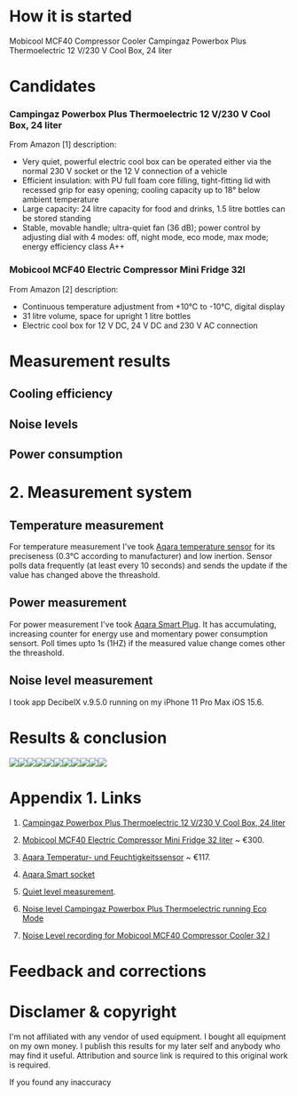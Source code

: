 # How it is started



Mobicool MCF40 Compressor Cooler
Campingaz Powerbox Plus Thermoelectric 12 V/230 V Cool Box, 24 liter


# Candidates

### Campingaz Powerbox Plus Thermoelectric 12 V/230 V Cool Box, 24 liter

From Amazon [1] description:

- Very quiet, powerful electric cool box can be operated either via the normal 230 V socket or the 12 V connection of a vehicle
- Efficient insulation: with PU full foam core filling, tight-fitting lid with recessed grip for easy opening; cooling capacity up to 18° below ambient temperature
- Large capacity: 24 litre capacity for food and drinks, 1.5 litre bottles can be stored standing
- Stable, movable handle; ultra-quiet fan (36 dB); power control by adjusting dial with 4 modes: off, night mode, eco mode, max mode; energy efficiency class A++


### Mobicool MCF40 Electric Compressor Mini Fridge 32l

From Amazon [2] description:

- Continuous temperature adjustment from +10°C to -10°C, digital display
- 31 litre volume, space for upright 1 litre bottles
- Electric cool box for 12 V DC, 24 V DC and 230 V AC connection


# Measurement results

## Cooling efficiency

## Noise levels

## Power consumption




# 2. Measurement system

## Temperature measurement

For temperature measurement I've took [Aqara temperature sensor](https://www.aqara.com/us/temperature_humidity_sensor.html) for its preciseness (0.3°C according to manufacturer) and low inertion. Sensor polls data frequently (at least every 10 seconds) and sends the update if the value has changed above the threashold.

## Power measurement

For power measurement I've took [Aqara Smart Plug](https://www.aqara.com/eu/smart_outlet.html). It has accumulating, increasing counter for energy use and momentary power consumption sensort. Poll times upto 1s (1HZ) if the measured value change comes other the threashold.

## Noise level measurement

I took app DecibelX v.9.5.0 running on my iPhone 11 Pro Max iOS 15.6.

# Results & conclusion

![](assets/bottles_setup.jpg)![](assets/compressor_cooler_label.jpg)![](assets/compressor_cooler_look.jpg)![](assets/cooling_mode.jpg)![](assets/noise_compressor.jpg)![](assets/noise_thermoelectric.jpg)![](assets/noise_thermoelectric_eco_mode.jpg)![](assets/smart_plug_aqara.jpg)![](assets/thermoelectirc_spec.jpg)![](assets/thermoelectric_cooler_look.jpg)![](assets/thermometer_aqara.jpg)


# Appendix 1. Links

1. [Campingaz Powerbox Plus Thermoelectric 12 V/230 V Cool Box, 24 liter](https://www.amazon.de/gp/product/B01M3UUO36/ref=ppx_yo_dt_b_asin_title_o00_s00?ie=UTF8&psc=1)

2. [Mobicool MCF40 Electric Compressor Mini Fridge 32 liter](https://www.amazon.de/gp/product/B07ZTPGY9R/ref=ppx_yo_dt_b_asin_title_o01_s00?ie=UTF8&psc=1) ~ €300.

3. [Aqara Temperatur- und Feuchtigkeitssensor](https://www.amazon.de/-/en/WSDCGQ11LM/dp/B07D37FKGY/ref=sr_1_10?keywords=aqara&qid=1660485019&sprefix=aq%2Caps%2C104&sr=8-10) ~ €117.

4. [Aqara Smart socket](https://www.amazon.de/requires-programming-control-monitoring-Assistant/dp/B087M8LF63/ref=sr_1_6?keywords=aqara&qid=1660485019&sprefix=aq%2Caps%2C104&sr=8-6)


5. [Quiet level measurement](https://youtube.com/shorts/rjtmXLIjEfA).
6. [Noise level Campingaz Powerbox Plus Thermoelectric running Eco Mode](https://youtube.com/shorts/fag9p1yz-V4)
7. [Noise Level recording for Mobicool MCF40 Compressor Cooler 32 l](https://youtube.com/shorts/PUXMgJ_BR3w?feature=share)


# Feedback and corrections

# Disclamer & copyright

I'm not affiliated with any vendor of used equipment. I bought all equipment on my own money. I publish this results for my later self and anybody who may find it useful. Attribution and source link is required to this original work is required.


If you found any inaccuracy 
